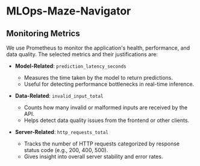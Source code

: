 # MLOps-Maze-Navigator
## Monitoring Metrics

We use Prometheus to monitor the application's health, performance, and data quality. The selected metrics and their justifications are:

- **Model-Related**: `prediction_latency_seconds`
  - Measures the time taken by the model to return predictions.
  - Useful for detecting performance bottlenecks in real-time inference.

- **Data-Related**: `invalid_input_total`
  - Counts how many invalid or malformed inputs are received by the API.
  - Helps detect data quality issues from the frontend or other clients.

- **Server-Related**: `http_requests_total`
  - Tracks the number of HTTP requests categorized by response status code (e.g., 200, 400, 500).
  - Gives insight into overall server stability and error rates.

